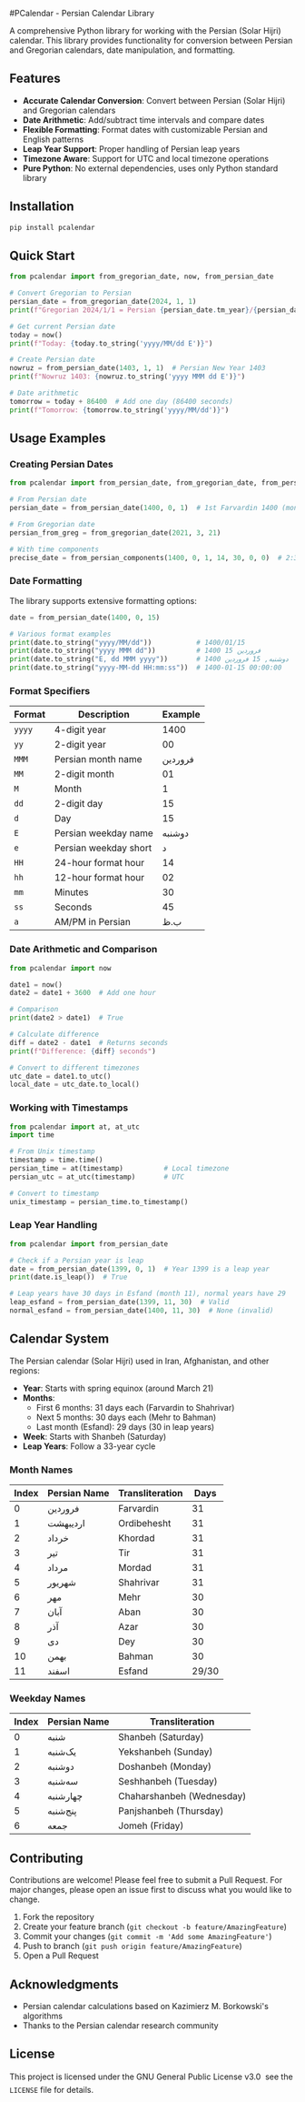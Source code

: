 #PCalendar - Persian Calendar Library

A comprehensive Python library for working with the Persian (Solar Hijri) calendar. This library provides functionality for conversion between Persian and Gregorian calendars, date manipulation, and formatting.

## Features

- **Accurate Calendar Conversion**: Convert between Persian (Solar Hijri) and Gregorian calendars
- **Date Arithmetic**: Add/subtract time intervals and compare dates
- **Flexible Formatting**: Format dates with customizable Persian and English patterns
- **Leap Year Support**: Proper handling of Persian leap years
- **Timezone Aware**: Support for UTC and local timezone operations
- **Pure Python**: No external dependencies, uses only Python standard library

## Installation

```bash
pip install pcalendar
```

## Quick Start

```python
from pcalendar import from_gregorian_date, now, from_persian_date

# Convert Gregorian to Persian
persian_date = from_gregorian_date(2024, 1, 1)
print(f"Gregorian 2024/1/1 = Persian {persian_date.tm_year}/{persian_date.tm_mon + 1}/{persian_date.tm_mday}")

# Get current Persian date
today = now()
print(f"Today: {today.to_string('yyyy/MM/dd E')}")

# Create Persian date
nowruz = from_persian_date(1403, 1, 1)  # Persian New Year 1403
print(f"Nowruz 1403: {nowruz.to_string('yyyy MMM dd E')}")

# Date arithmetic
tomorrow = today + 86400  # Add one day (86400 seconds)
print(f"Tomorrow: {tomorrow.to_string('yyyy/MM/dd')}")
```

## Usage Examples

### Creating Persian Dates

```python
from pcalendar import from_persian_date, from_gregorian_date, from_persian_components

# From Persian date
persian_date = from_persian_date(1400, 0, 1)  # 1st Farvardin 1400 (months are 0-indexed)

# From Gregorian date
persian_from_greg = from_gregorian_date(2021, 3, 21)

# With time components
precise_date = from_persian_components(1400, 0, 1, 14, 30, 0, 0)  # 2:30 PM
```

### Date Formatting

The library supports extensive formatting options:

```python
date = from_persian_date(1400, 0, 15)

# Various format examples
print(date.to_string("yyyy/MM/dd"))           # 1400/01/15
print(date.to_string("yyyy MMM dd"))          # 1400 فروردین 15
print(date.to_string("E, dd MMM yyyy"))       # دوشنبه, 15 فروردین 1400
print(date.to_string("yyyy-MM-dd HH:mm:ss"))  # 1400-01-15 00:00:00
```

### Format Specifiers

| Format | Description | Example |
|--------|-------------|---------|
| `yyyy` | 4-digit year | 1400 |
| `yy` | 2-digit year | 00 |
| `MMM` | Persian month name | فروردین |
| `MM` | 2-digit month | 01 |
| `M` | Month | 1 |
| `dd` | 2-digit day | 15 |
| `d` | Day | 15 |
| `E` | Persian weekday name | دوشنبه |
| `e` | Persian weekday short | د |
| `HH` | 24-hour format hour | 14 |
| `hh` | 12-hour format hour | 02 |
| `mm` | Minutes | 30 |
| `ss` | Seconds | 45 |
| `a` | AM/PM in Persian | ب.ظ |

### Date Arithmetic and Comparison

```python
from pcalendar import now

date1 = now()
date2 = date1 + 3600  # Add one hour

# Comparison
print(date2 > date1)  # True

# Calculate difference
diff = date2 - date1  # Returns seconds
print(f"Difference: {diff} seconds")

# Convert to different timezones
utc_date = date1.to_utc()
local_date = utc_date.to_local()
```

### Working with Timestamps

```python
from pcalendar import at, at_utc
import time

# From Unix timestamp
timestamp = time.time()
persian_time = at(timestamp)          # Local timezone
persian_utc = at_utc(timestamp)       # UTC

# Convert to timestamp
unix_timestamp = persian_time.to_timestamp()
```

### Leap Year Handling

```python
from pcalendar import from_persian_date

# Check if a Persian year is leap
date = from_persian_date(1399, 0, 1)  # Year 1399 is a leap year
print(date.is_leap())  # True

# Leap years have 30 days in Esfand (month 11), normal years have 29
leap_esfand = from_persian_date(1399, 11, 30)  # Valid
normal_esfand = from_persian_date(1400, 11, 30)  # None (invalid)
```

## Calendar System

The Persian calendar (Solar Hijri) used in Iran, Afghanistan, and other regions:

- **Year**: Starts with spring equinox (around March 21)
- **Months**: 
  - First 6 months: 31 days each (Farvardin to Shahrivar)
  - Next 5 months: 30 days each (Mehr to Bahman)
  - Last month (Esfand): 29 days (30 in leap years)
- **Week**: Starts with Shanbeh (Saturday)
- **Leap Years**: Follow a 33-year cycle

### Month Names

| Index | Persian Name | Transliteration | Days |
|-------|--------------|-----------------|------|
| 0 | فروردین | Farvardin | 31 |
| 1 | اردیبهشت | Ordibehesht | 31 |
| 2 | خرداد | Khordad | 31 |
| 3 | تیر | Tir | 31 |
| 4 | مرداد | Mordad | 31 |
| 5 | شهریور | Shahrivar | 31 |
| 6 | مهر | Mehr | 30 |
| 7 | آبان | Aban | 30 |
| 8 | آذر | Azar | 30 |
| 9 | دی | Dey | 30 |
| 10 | بهمن | Bahman | 30 |
| 11 | اسفند | Esfand | 29/30 |

### Weekday Names

| Index | Persian Name | Transliteration |
|-------|--------------|-----------------|
| 0 | شنبه | Shanbeh (Saturday) |
| 1 | یک‌شنبه | Yekshanbeh (Sunday) |
| 2 | دوشنبه | Doshanbeh (Monday) |
| 3 | سه‌شنبه | Seshhanbeh (Tuesday) |
| 4 | چهارشنبه | Chaharshanbeh (Wednesday) |
| 5 | پنج‌شنبه | Panjshanbeh (Thursday) |
| 6 | جمعه | Jomeh (Friday) |


## Contributing

Contributions are welcome! Please feel free to submit a Pull Request. For major changes, please open an issue first to discuss what you would like to change.

1. Fork the repository
2. Create your feature branch (`git checkout -b feature/AmazingFeature`)
3. Commit your changes (`git commit -m 'Add some AmazingFeature'`)
4. Push to branch (`git push origin feature/AmazingFeature`)
5. Open a Pull Request

## Acknowledgments
- Persian calendar calculations based on Kazimierz M. Borkowski's algorithms
- Thanks to the Persian calendar research community

## License

This project is licensed under the GNU General Public License v3.0  see the `LICENSE` file for details.

